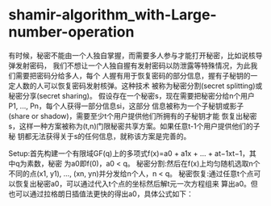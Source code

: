# shamir-algorithm_with-Large-number-operation
有时候，秘密不能由一个人独自掌握，而需要多人参与才能打开秘密，比如说核导弹发射密码，
我们不想让一个人独自握有发射密码以防泄露等特殊情况，为此我们需要把密码分给多人，每个
人握有用于恢复密码的部分信息，握有子秘钥的一定人数的人可以恢复密码发射核弹。这种技术
被称为秘密分割(secret splitting)或秘密分享(secret sharing)。
假设存在一个秘密s，现在需要把秘密分给n个用户P1, ..., Pn，每个人获得一部分信息si，这部分
信息被称为一个子秘钥或影子(share or shadow)，需要至少t个用户提供他们所拥有的子秘钥才能
恢复出秘密s，这样一种方案被称为(t,n)门限秘密共享方案。如果任意t-1个用户提供他们的子秘
钥都无法获得关于s的任何信息，就称该方案是完善的。



Setup:首先构建一个有限域GF(q)上的多项式f(x)=a0 + a1x + ... + at−1xt−1，其中q为素数，秘密
为a0即f(0)，a0 < q。
秘密分割:然后在f(x)上均匀随机选取n个不同的点(x1, y1), ..., (xn, yn)并分发给n个人，n < q。
秘密恢复:通过任意t个点可以恢复出秘密a0，可以通过代入t个点的坐标然后解t元一次方程组来
算出a0。但也可以通过拉格朗日插值法更快的得出a0，具体公式如下：
